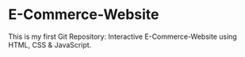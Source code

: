 # E-Commerce-Website
This is my first Git Repository: Interactive E-Commerce-Website using HTML, CSS & JavaScript.
